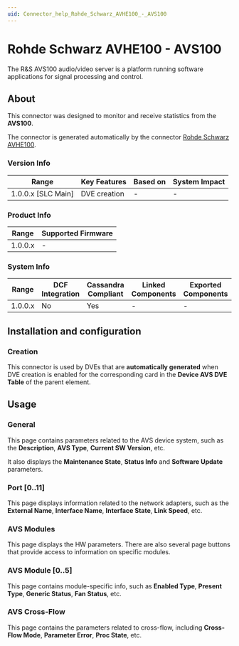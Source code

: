 ```yaml
---
uid: Connector_help_Rohde_Schwarz_AVHE100_-_AVS100
---
```


# Rohde Schwarz AVHE100 - AVS100

The R&S AVS100 audio/video server is a platform running software applications for signal processing and control.

## About

This connector was designed to monitor and receive statistics from the **AVS100**.

The connector is generated automatically by the connector [Rohde Schwarz AVHE100](xref:Connector_help_Rohde_Schwarz_AVHE100).

### Version Info

| Range                | Key Features     | Based on     | System Impact     |
|----------------------|------------------|--------------|-------------------|
| 1.0.0.x [SLC Main]   | DVE creation     | -            | -                 |

### Product Info

| Range     | Supported Firmware     |
|-----------|------------------------|
| 1.0.0.x   | -                      |

### System Info

| Range     | DCF Integration     | Cassandra Compliant     | Linked Components     | Exported Components     |
|-----------|---------------------|-------------------------|-----------------------|-------------------------|
| 1.0.0.x   | No                  | Yes                     | -                     | -                       |

## Installation and configuration

### Creation

This connector is used by DVEs that are **automatically generated** when DVE creation is enabled for the corresponding card in the **Device AVS DVE** **Table** of the parent element.

## Usage

### General

This page contains parameters related to the AVS device system, such as the **Description**, **AVS Type**, **Current SW Version**, etc.

It also displays the **Maintenance State**, **Status Info** and **Software Update** parameters.

### Port \[0..11\]

This page displays information related to the network adapters, such as the **External Name**, **Interface Name**, **Interface State**, **Link Speed**, etc.

### AVS Modules

This page displays the HW parameters. There are also several page buttons that provide access to information on specific modules.

### AVS Module \[0..5\]

This page contains module-specific info, such as **Enabled Type**, **Present Type**, **Generic Status**, **Fan Status**, etc.

### AVS Cross-Flow

This page contains the parameters related to cross-flow, including **Cross-Flow Mode**, **Parameter Error**, **Proc State**, etc.

